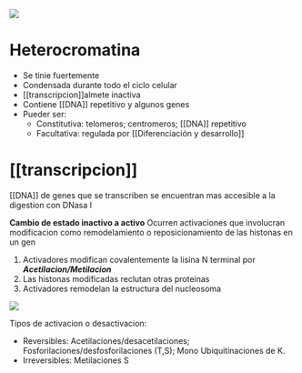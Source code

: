 ![](https://i.imgur.com/rRFWU77.png)

# Heterocromatina
- Se tinie fuertemente
- Condensada durante todo el ciclo celular
- [[transcripcion]]almete inactiva
- Contiene [[DNA]] repetitivo y algunos genes
- Pueder ser:
	- Constitutiva: telomeros; centromeros; [[DNA]] repetitivo
	- Facultativa: regulada por [[Diferenciación y desarrollo]]


# [[transcripcion]]


[[DNA]] de genes que se transcriben se encuentran mas accesible a la digestion con DNasa I

**Cambio de estado inactivo a activo**
Ocurren activaciones que involucran modificacion como remodelamiento o reposicionamiento de las histonas en un gen

1. Activadores modifican covalentemente la lisina N terminal por ***Acetilacion/Metilacion***
2. Las histonas modificadas reclutan otras proteinas
3. Activadores remodelan la estructura del nucleosoma

![](https://i.imgur.com/HJA5YNY.png)

Tipos de activacion o desactivacion:
- Reversibles: Acetilaciones/desacetilaciones; Fosforilaciones/desfosforilaciones (T,S); Mono Ubiquitinaciones de K. 
- Irreversibles: Metilaciones S
